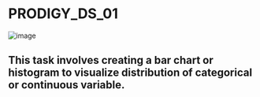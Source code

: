 # PRODIGY_DS_01
![image](https://github.com/poojashinde5256/PRODIGY_DS_01/assets/159747308/b437b9aa-f409-4156-a1fa-682737f53484)
##  This task involves creating  a bar chart or histogram to visualize  distribution of categorical or continuous variable. 
